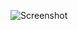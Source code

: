 ![Screenshot](https://raw.githubusercontent.com/Cryakl/Ultimate-RAT-Collection/refs/heads/main/AsyncRAT/AsyncRAT%20v0.5.8/Screenshot.png)
